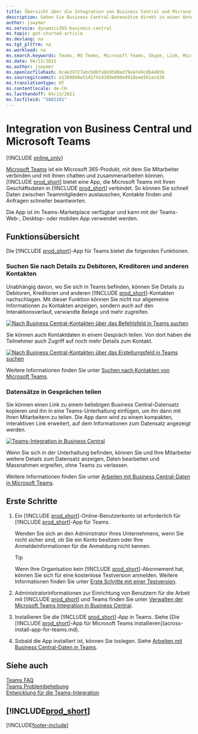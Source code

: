 ```yaml
---
title: Übersicht über die Integration von Business Central und Microsoft Teams | Microsoft Docs
description: Geben Sie Business Central-Datensätze direkt in einer Unterhaltung in Teams frei.
author: jswymer
ms.service: dynamics365-business-central
ms.topic: get-started-article
ms.devlang: na
ms.tgt_pltfrm: na
ms.workload: na
ms.search.keywords: Teams, MS Teams, Microsoft Teams, Skype, Link, Microsoft 365, collaborate, collaboration, teamwork
ms.date: 04/12/2021
ms.author: jswymer
ms.openlocfilehash: bc4e39727abcb0bfabb9580ad79e47e9c0b4495b
ms.sourcegitcommit: e13b80d4e5141f414109e660e0918eae561acb36
ms.translationtype: HT
ms.contentlocale: de-CH
ms.lasthandoff: 04/13/2021
ms.locfileid: "5882181"
---
```

# <a name="business-central-and-microsoft-teams-integration"></a>Integration von Business Central und Microsoft Teams

[!INCLUDE [online_only](includes/online_only.md)]

[Microsoft Teams](https://www.microsoft.com/en-us/microsoft-365/microsoft-teams) ist ein Microsoft 365-Produkt, mit dem Sie Mitarbeiter verbinden und mit ihnen chatten und zusammenarbeiten können. [!INCLUDE [prod_short](includes/prod_short.md)] bietet eine App, die Microsoft Teams mit Ihren Geschäftsdaten in [!INCLUDE [prod_short](includes/prod_short.md)] verbindet. So können Sie schnell Daten zwischen Teammitgliedern austauschen, Kontakte finden und Anfragen schneller beantworten.

Die App ist im Teams-Marketplace verfügbar und kann mit der Teams-Web-, Desktop- oder mobilen App verwendet werden.

## <a name="features-overview"></a>Funktionsübersicht

Die [!INCLUDE [prod_short](includes/prod_short.md)]-App für Teams bietet die folgenden Funktionen.

### <a name="look-up-details-of-customers-vendors-and-other-contacts"></a>Suchen Sie nach Details zu Debitoren, Kreditoren und anderen Kontakten

Unabhängig davon, wo Sie sich in Teams befinden, können Sie Details zu Debitoren, Kreditoren und anderen [!INCLUDE [prod_short](includes/prod_short.md)]-Kontakten nachschlagen. Mit dieser Funktion können Sie nicht nur allgemeine Informationen zu Kontakten anzeigen, sondern auch auf den Interaktionsverlauf, verwandte Belege und mehr zugreifen.

 [![Nach Business Central-Kontakten über das Befehlsfeld in Teams suchen](media/teams-contacts-overview.png)](media/teams-contacts-overview.png#lightbox)

Sie können auch Kontaktdaten in einem Gespräch teilen. Von dort haben die Teilnehmer auch Zugriff auf noch mehr Details zum Kontakt.

 [![Nach Business Central-Kontakten über das Erstellungsfeld in Teams suchen](media/teams-contacts.png)](media/teams-contacts.png#lightbox)

Weitere Informationen finden Sie unter [Suchen nach Kontakten von Microsoft Teams](across-search-contacts-teams.md).

### <a name="share-records-in-conversations"></a>Datensätze in Gesprächen teilen

Sie können einen Link zu einem beliebigen Business Central-Datensatz kopieren und ihn in eine Teams-Unterhaltung einfügen, um ihn dann mit Ihren Mitarbeitern zu teilen. Die App dann wird zu einem kompakten, interaktiven Link erweitert, auf dem Informationen zum Datensatz angezeigt werden.

[![Teams-Integration in Business Central](media/teams-intro-v3.png)](media/teams-intro-v3.png#lightbox)

Wenn Sie sich in der Unterhaltung befinden, können Sie und Ihre Mitarbeiter weitere Details zum Datensatz anzeigen, Daten bearbeiten und Massnahmen ergreifen, ohne Teams zu verlassen.

Weitere Informationen finden Sie unter [Arbeiten mit Business Central-Daten in Microsoft Teams](across-working-with-teams.md).

## <a name="get-started"></a>Erste Schritte

1. Ein [!INCLUDE [prod_short](includes/prod_short.md)]-Online-Benutzerkonto ist erforderlich für [!INCLUDE [prod_short](includes/prod_short.md)]-App für Teams.

    Wenden Sie sich an den Administrator Ihres Unternehmens, wenn Sie nicht sicher sind, ob Sie ein Konto besitzen oder Ihre Anmeldeinformationen für die Anmeldung nicht kennen.

    > [!TIP]
    > Wenn Ihre Organisation kein [!INCLUDE [prod_short](includes/prod_short.md)]-Abonnement hat, können Sie sich für eine kostenlose Testversion anmelden. Weitere Informationen finden Sie unter [Erste Schritte mit einer Testversion](across-preview.md#getting-started-with-a-trial).

2. Administratorinformationen zur Einrichtung von Benutzern für die Arbeit mit [!INCLUDE [prod_short](includes/prod_short.md)] und Teams finden Sie unter [Verwalten der Microsoft Teams Integration in Business Central](admin-teams-integration.md).
3. Installieren Sie die [!INCLUDE [prod_short](includes/prod_short.md)]-App in Teams. Siehe [Die [!INCLUDE [prod_short](includes/prod_short.md)]-App für Microsoft Teams installieren](across-install-app-for-teams.md).
4. Sobald die App installiert ist, können Sie loslegen. Siehe [Arbeiten mit Business Central-Daten in Teams](across-working-with-teams.md). 

## <a name="see-also"></a>Siehe auch

[Teams FAQ](teams-faq.md)  
[Teams Problembehebung](admin-teams-troubleshooting.md)  
[Entwicklung für die Teams-Integration](/dynamics365/business-central/dev-itpro/developer/devenv-develop-for-teams)
  
## [!INCLUDE[prod_short](includes/free_trial_md.md)]  


[!INCLUDE[footer-include](includes/footer-banner.md)]